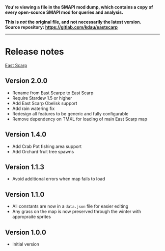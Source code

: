 **You're viewing a file in the SMAPI mod dump, which contains a copy of every open-source SMAPI mod
for queries and analysis.**

**This is _not_ the original file, and not necessarily the latest version.**  
**Source repository: https://gitlab.com/kdau/eastscarp**

----

# Release notes

[East Scarp](../)

## Version 2.0.0

* Rename from East Scarpe to East Scarp
* Require Stardew 1.5 or higher
* Add East Scarp Obelisk support
* Add rain watering fix
* Redesign all features to be generic and fully configurable
* Remove dependency on TMXL for loading of main East Scarp map

## Version 1.4.0

* Add Crab Pot fishing area support
* Add Orchard fruit tree spawns

## Version 1.1.3

* Avoid additional errors when map fails to load

## Version 1.1.0

* All constants are now in a `data.json` file for easier editing
* Any grass on the map is now preserved through the winter with appropraite sprites

## Version 1.0.0

* Initial version
